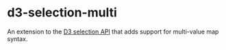 # d3-selection-multi

An extension to the [D3 selection API](https://github.com/d3/d3-selection) that adds support for multi-value map syntax.
